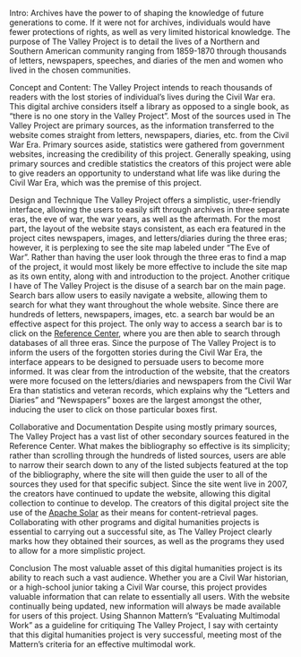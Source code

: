 
Intro:
Archives have the power to of shaping the knowledge of future generations to come. If it were not for archives, individuals would have fewer protections of rights, as well as very limited historical knowledge. The purpose of The Valley Project is to detail the lives of a Northern and Southern American community ranging from 1859-1870 through thousands of letters, newspapers, speeches, and diaries of the men and women who lived in the chosen communities.

Concept and Content:
The Valley Project intends to reach thousands of readers with the lost stories of individual’s lives during the Civil War era. This digital archive considers itself a library as opposed to a single book, as “there is no one story in the Valley Project”. Most of the sources used in The Valley Project are primary sources, as the information transferred to the website comes straight from letters, newspapers, diaries, etc. from the Civil War Era. Primary sources aside, statistics were gathered from government websites, increasing the credibility of this project. Generally speaking, using primary sources and credible statistics the creators of this project were able to give readers an opportunity to understand what life was like during the Civil War Era, which was the premise of this project.

Design and Technique
The Valley Project offers a simplistic, user-friendly interface, allowing the users to easily sift through archives in three separate eras, the eve of war, the war years, as well as the aftermath. For the most part, the layout of the website stays consistent, as each era featured in the project cites newspapers, images, and letters/diaries during the three eras; however, it is perplexing to see the site map labeled under “The Eve of War”. Rather than having the user look through the three eras to find a map of the project, it would most likely be more effective to include the site map as its own entity, along with and introduction to the project. Another critique I have of The Valley Project is the disuse of a search bar on the main page. Search bars allow users to easily navigate a website, allowing them to search for what they want throughout the whole website. Since there are hundreds of letters, newspapers, images, etc. a search bar would be an effective aspect for this project. The only way to access a search bar is to click on the [Reference Center](http://valley.lib.virginia.edu/VoS/reference1.html), where you are then able to search through databases of all three eras. Since the purpose of The Valley Project is to inform the users of the forgotten stories during the Civil War Era, the interface appears to be designed to persuade users to become more informed. It was clear from the introduction of the website, that the creators were more focused on the letters/diaries and newspapers from the Civil War Era than statistics and veteran records, which explains why the “Letters and Diaries” and “Newspapers” boxes are the largest amongst the other, inducing the user to click on those particular boxes first.

Collaborative and Documentation 
Despite using mostly primary sources, The Valley Project has a vast list of other secondary sources featured in the Reference Center. What makes the bibliography so effective is its simplicity; rather than scrolling through the hundreds of listed sources, users are able to narrow their search down to any of the listed subjects featured at the top of the bibliography, where the site will then guide the user to all of the sources they used for that specific subject. Since the site went live in 2007, the creators have continued to update the website, allowing this digital collection to continue to develop. The creators of this digital project site the use of the [Apache Solar](http://lucene.apache.org/solr/) as their means for content-retrieval pages. Collaborating with other programs and digital humanities projects is essential to carrying out a successful site, as The Valley Project clearly marks how they obtained their sources, as well as the programs they used to allow for a more simplistic project.

Conclusion
The most valuable asset of this digital humanities project is its ability to reach such a vast audience. Whether you are a Civil War historian, or a high-school junior taking a Civil War course, this project provides valuable information that can relate to essentially all users. With the website continually being updated, new information will always be made available for users of this project. Using Shannon Mattern’s “Evaluating Multimodal Work” as a guideline for critiquing The Valley Project, I say with certainty that this digital humanities project is very successful, meeting most of the Mattern’s criteria for an effective multimodal work.
